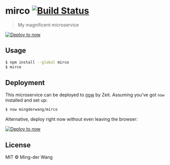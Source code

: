 # mirco [![Build Status](https://travis-ci.org/mingderwang/mirco.svg?branch=master)](https://travis-ci.org/mingderwang/mirco)

> My magnificent microservice

[![Deploy to now](https://deploy.now.sh/static/button.svg)](https://deploy.now.sh/?repo=https://github.com/mingderwang/mirco)


## Usage

```bash
$ npm install --global mirco
$ mirco
```


## Deployment

This microservice can be deployed to [now](https://zeit.co/now) by Zeit.
Assuming you've got `now` installed and set up:

```bash
$ now mingderwang/mirco
```

Alternative, deploy right now without even leaving the browser:

[![Deploy to now](https://deploy.now.sh/static/button.svg)](https://deploy.now.sh/?repo=https://github.com/mingderwang/mirco)


## License

MIT © Ming-der Wang
